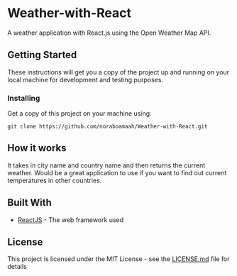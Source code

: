 # Weather-with-React

A weather application with React.js using the Open Weather Map API.

## Getting Started

These instructions will get you a copy of the project up and running on your local machine for development and testing purposes.

### Installing

Get a copy of this project on your machine using:

```
git clone https://github.com/noraboamaah/Weather-with-React.git
```

## How it works

It takes in city name and country name and then returns the current weather. Would be a great application to use if you want to find out current temperatures in other countries.

## Built With

- [ReactJS](https://reactjs.org) - The web framework used

## License

This project is licensed under the MIT License - see the [LICENSE.md](LICENSE.md) file for details

